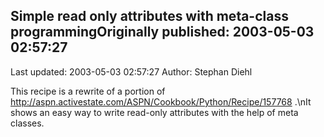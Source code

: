 ## Simple read only attributes with meta-class programmingOriginally published: 2003-05-03 02:57:27 
Last updated: 2003-05-03 02:57:27 
Author: Stephan Diehl 
 
This recipe is a rewrite of a portion of http://aspn.activestate.com/ASPN/Cookbook/Python/Recipe/157768 .\nIt shows an easy way to write read-only attributes with the help of meta classes.